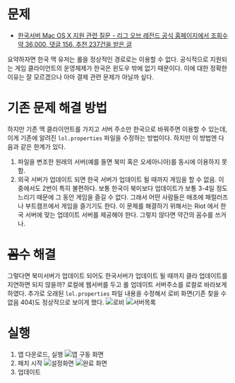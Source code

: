 # 문제

* [한국서버 Mac OS X 지원 관련 질문 - 리그 오브 레전드 공식 홈페이지에서 조회수 약 36,000, 댓글 156, 추천 237건을 받은 글](http://www.leagueoflegends.co.kr/?m=forum&mod=view&mod_context=topic&topic_id=7&thread_id=270482)

요약하자면 한국 맥 유저는 롤을 정상적인 경로로는 이용할 수 없다. 공식적으로 지원되는 게임 클라이언트의 운영체제가 한국은 윈도우 밖에 없기 때문이다. 이에 대한 정확한 이유는 잘 모르겠으나 아마 결제 관련 문제가 아닐까 싶다.

# 기존 문제 해결 방법

하지만 기존 맥 클라이언트를 가지고 서버 주소만 한국으로 바꿔주면 이용할 수 있는데, 이게 기존에 알려진 `lol.properties` 파일을 수정하는 방법이다. 하지만 이 방법엔 다음과 같은 한계가 있다.
1. 파일을 변조한 원래의 서버(예를 들면 북미 혹은 오세아니아)를 동시에 이용하지 못함.
2. 외국 서버가 업데이트 되면 한국 서버가 업데이트 될 때까지 게임을 할 수 없음.
이 중에서도 2번이 특히 불편하다. 보통 한국이 북미보다 업데이트가 보통 3-4일 정도 느리기 때문에 그 동안 게임을 즐길 수 없다. 그래서 어떤 사람들은 애초에 패럴러즈나 부트캠프에서 게임을 즐기기도 한다. 이 문제를 해결하기 위해서는 Riot 에서 한국 서버에 맞는 업데이트 서버를 제공해야 한다. 그렇지 않다면 약간의 꼼수를 쓰거나.

# ~~꼼수~~ 해결

그렇다면 북미서버가 업데이트 되어도 한국서버가 업데이트 될 때까지 클라 업데이트를 지연하면 되지 않을까? 로컬에 웹서버를 두고 롤 업데이트 서버주소를 로컬로 바라보게 하였다. 추가로 오래된 `lol.properties` 파일 내용을 수정해서 로비 화면(기존 찾을 수 없음 404)도 정상적으로 보이게 했다.
![로비]()
![서버목록]()

# 실행

1. 앱 다운로드, 실행 ![앱 구동 화면]()
2. 패치 시작 ![설정화면]() ![완료 화면]()
3. 업데이트